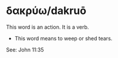 # δακρύω/dakruō  
This word is an action. It is a verb. 

* This word means to weep or shed tears. 
	
See: John 11:35
